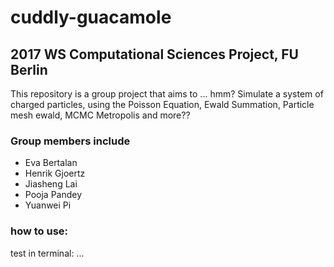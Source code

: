 # cuddly-guacamole
## 2017 WS Computational Sciences Project, FU Berlin

This repository is a group project that aims to ... hmm? Simulate a system of charged particles, using the Poisson Equation, Ewald Summation, Particle mesh ewald, MCMC Metropolis and more??

### Group members include 

* Eva Bertalan
* Henrik Gjoertz
* Jiasheng Lai
* Pooja Pandey
* Yuanwei Pi

### how to use:
test in terminal:
...

